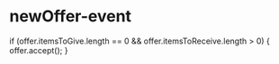 # newOffer-event
if (offer.itemsToGive.length == 0 && offer.itemsToReceive.length > 0) {
    offer.accept();
}
